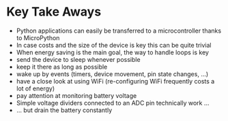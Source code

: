# Key Take Aways

- Python applications can easily be transferred to a microcontroller thanks to MicroPython
- In case costs and the size of the device is key this can be quite trivial
- When energy saving is the main goal, the way to handle loops is key
- send the device to sleep whenever possible
- keep it there as long as possible
- wake up by events (timers, device movement, pin state changes, ...)
- have a close look at using WiFi (re-configuring WiFi frequently costs a lot of energy)
- pay attention at monitoring battery voltage
- Simple voltage dividers connected to an ADC pin technically work ...
- ... but drain the battery constantly
